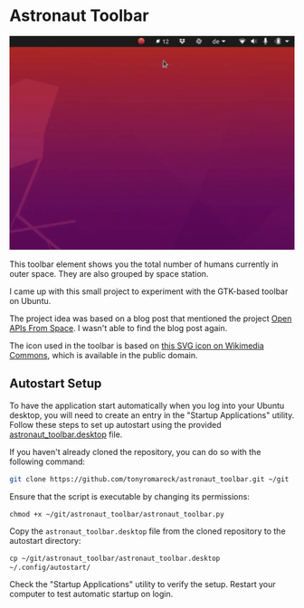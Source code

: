 # Astronaut Toolbar

![Demo Video of the Astronaut Toolbar](./demo.gif)

This toolbar element shows you the total number of humans currently in outer space.
They are also grouped by space station.

I came up with this small project to experiment with the GTK-based toolbar on Ubuntu.

The project idea was based on a blog post that mentioned the project [Open APIs From Space](http://open-notify.org/). 
I wasn't able to find the blog post again.

The icon used in the toolbar is based on [this SVG icon on Wikimedia Commons](https://commons.wikimedia.org/wiki/File:Icon_planet.svg), which is available in the public domain.  

## Autostart Setup

To have the application start automatically when you log into your Ubuntu desktop, you will need to create an entry in the "Startup Applications" utility. Follow these steps to set up autostart using the provided [astronaut_toolbar.desktop](astronaut_toolbar) file.

If you haven't already cloned the repository, you can do so with the following command:

```bash
git clone https://github.com/tonyromarock/astronaut_toolbar.git ~/git
```

Ensure that the script is executable by changing its permissions:
```
chmod +x ~/git/astronaut_toolbar/astronaut_toolbar.py
```

Copy the `astronaut_toolbar.desktop` file from the cloned repository to the autostart directory:

```
cp ~/git/astronaut_toolbar/astronaut_toolbar.desktop ~/.config/autostart/
```

Check the "Startup Applications" utility to verify the setup. Restart your computer to test automatic startup on login.
